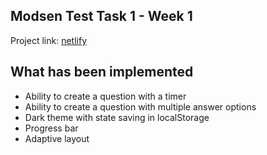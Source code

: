 ## Modsen Test Task 1 - Week 1
Project link: [netlify](https://modsen-test-task-1-week-1.netlify.app/)

## What has been implemented
- Ability to create a question with a timer
- Ability to create a question with multiple answer options
- Dark theme with state saving in localStorage
- Progress bar
- Adaptive layout
